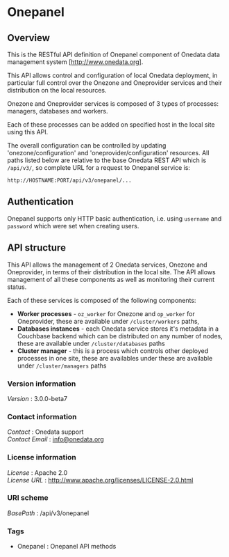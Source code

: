 # Onepanel


<a name="overview"></a>
## Overview
This is the RESTful API definition of Onepanel component of Onedata data management system [http://www.onedata.org].

This API allows control and configuration of local Onedata deployment, in particular full control over the Onezone and Oneprovider services and their distribution on the local resources. 

Onezone and Oneprovider services is composed of 3 types of processes: managers, databases and workers. 

Each of these processes can be added on specified host in the local site using this API. 

The overall configuration can be controlled by updating 'onezone/configuration' and
'oneprovider/configuration' resources.
 All paths listed below are relative to the base Onedata REST API which is `/api/v3/`, so complete URL for a request to Onepanel service is:
 
 ```
 http://HOSTNAME:PORT/api/v3/onepanel/...
 ```

 ## Authentication
 Onepanel supports only HTTP basic authentication, i.e. using `username` and `password` which were set when creating users.

 

 ## API structure
 This API allows the management of 2 Onedata services, Onezone and Oneprovider, in terms of their distribution in the local site.
 The API allows management of all these components as well as monitoring their current status.

 Each of these services is composed of the following components:
   * **Worker processes** - `oz_worker` for Onezone and `op_worker` for Oneprovider, these are available under `/cluster/workers` paths,
   * **Databases instances** - each Onedata service stores it's metadata in a Couchbase backend which can be distributed on any number of nodes, these are available under `/cluster/databases` paths
   * **Cluster manager** - this is a process which controls other deployed processes in one site, these are availables under these are available under `/cluster/managers` paths


### Version information
*Version* : 3.0.0-beta7


### Contact information
*Contact* : Onedata support  
*Contact Email* : info@onedata.org


### License information
*License* : Apache 2.0  
*License URL* : http://www.apache.org/licenses/LICENSE-2.0.html


### URI scheme
*BasePath* : /api/v3/onepanel


### Tags

* Onepanel : Onepanel API methods




